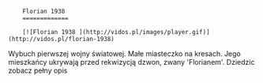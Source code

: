 
        Florian 1938 
        =============
        
        [![Florian 1938 ](http://vidos.pl/images/player.gif)](http://vidos.pl/florian-1938)
        
        
 Wybuch pierwszej wojny światowej. Małe miasteczko na kresach. Jego mieszkańcy ukrywają przed rekwizycją dzwon, zwany 'Florianem'. Dziedzic zobacz pełny opis
    